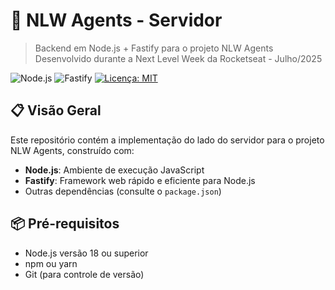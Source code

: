 # 🚀 NLW Agents - Servidor

> Backend em Node.js + Fastify para o projeto NLW Agents  
> Desenvolvido durante a Next Level Week da Rocketseat - Julho/2025

![Node.js](https://img.shields.io/badge/Node.js-18+-green?logo=node.js)
![Fastify](https://img.shields.io/badge/Fastify-4+-blue?logo=fastify)
[![Licença: MIT](https://img.shields.io/badge/Licen%C3%A7a-MIT-yellow.svg)](LICENSE)

## 📋 Visão Geral

Este repositório contém a implementação do lado do servidor para o projeto NLW Agents, construído com:

- **Node.js**: Ambiente de execução JavaScript
- **Fastify**: Framework web rápido e eficiente para Node.js
- Outras dependências (consulte o `package.json`)

## 📦 Pré-requisitos

- Node.js versão 18 ou superior
- npm ou yarn
- Git (para controle de versão)
